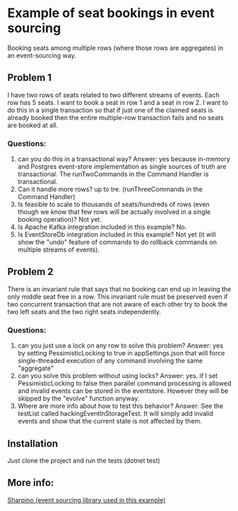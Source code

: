 # Example of seat bookings in event sourcing
Booking seats among multiple rows (where those rows are aggregates) in an event-sourcing way.

## Problem 1

I have two rows of seats related to two different streams of events. Each row has 5 seats. I want to book a seat in row 1 and a seat in row 2. I want to do this in a single transaction so that if just one of the claimed seats is already booked then the entire multiple-row transaction fails and no seats are booked at all.
### Questions: 
1) can you do this in a transactional way?
Answer: yes because in-memory and Postgres event-store implementation as single sources of truth are transactional. The runTwoCommands in the Command Handler is transactional.
2) Can it handle more rows?
up to tre. (runThreeCommands in the Command Handler)
3) Is feasible to scale to thousands of seats/hundreds of rows (even though we know that few rows will be actually involved in a single booking operation)?
Not yet.
3) Is Apache Kafka integration included in this example?
No.
4) Is EventStoreDb integration included in this example?
Not yet (it will show the "undo" feature of commands to do rollback commands on multiple streams of events).

## Problem 2
There is an invariant rule that says that no booking can end up in leaving the only middle seat free in a row. 
This invariant rule must be preserved even if two concurrent transaction that are not aware of each other 
try to book the two left seats and the two right seats independently.

### Questions:
1) can you just use a lock on any row to solve this problem?
Answer: yes by setting PessimisticLocking to true in appSettings.json that will force single-threaded execution of any command involving the same "aggregate" 
2) can you solve this problem without using locks?
Answer: yes. if I set PessimisticLocking to false then parallel command processing is allowed and invalid events can be stored in the eventstore. However they will be skipped by the "evolve" function anyway.
3) Where are more info about how to test this behavior?
Answer: See the testList called hackingEventInStorageTest. 
It will simply add invalid events and show that the current state is not affected by them.


## Installation

Just clone the project and run the tests (dotnet test)

## More info:
[Sharpino (event sourcing library used in this example)](https://github.com/tonyx/Sharpino)


